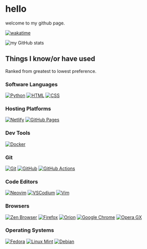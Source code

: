 # hello
welcome to my github page.

[![wakatime](https://wakatime.com/badge/user/6cf55f37-3a94-4bd7-9c21-e0334f3b590c.svg)](https://wakatime.com/@6cf55f37-3a94-4bd7-9c21-e0334f3b590c)

![my GitHub stats](https://github-readme-stats.vercel.app/api?username=stainlesteel&show_icons=true&theme=vue-dark)

## Things I know/or have used
Ranked from greatest to lowest preference.
### Software Languages
[![Python](https://img.shields.io/badge/Python-3776AB?logo=python&logoColor=fff)](#)
[![HTML](https://img.shields.io/badge/HTML-%23E34F26.svg?logo=html5&logoColor=white)](#)
[![CSS](https://img.shields.io/badge/CSS-639?logo=css&logoColor=fff)](#)
### Hosting Platforms
[![Netlify](https://img.shields.io/badge/Netlify-%23000000.svg?logo=netlify&logoColor=#00C7B7)](#)
[![GitHub Pages](https://img.shields.io/badge/GitHub%20Pages-121013?logo=github&logoColor=white)](#)
### Dev Tools
[![Docker](https://img.shields.io/badge/Docker-2496ED?logo=docker&logoColor=fff)](#)
### Git
[![Git](https://img.shields.io/badge/Git-F05032?logo=git&logoColor=fff)](#)
[![GitHub](https://img.shields.io/badge/GitHub-%23121011.svg?logo=github&logoColor=white)](#)
[![GitHub Actions](https://img.shields.io/badge/GitHub_Actions-2088FF?logo=github-actions&logoColor=white)](#)
### Code Editors
[![Neovim](https://img.shields.io/badge/Neovim-57A143?logo=neovim&logoColor=fff)](#)
[![VSCodium](https://img.shields.io/badge/VSCodium-2F80ED?logo=vscodium&logoColor=fff)](#)
[![Vim](https://img.shields.io/badge/Vim-%2311AB00.svg?logo=vim&logoColor=white)](#)
### Browsers
[![Zen Browser](https://img.shields.io/badge/Zen%20Browser-F76F53?logo=zenbrowser&logoColor=fff)](#)
[![Firefox](https://img.shields.io/badge/Firefox-FF7139?logo=Firefox&logoColor=white)](#)
[![Orion](https://img.shields.io/badge/Orion-006CFF?logo=safari&logoColor=fff)](#)
[![Google Chrome](https://img.shields.io/badge/Google%20Chrome-4285F4?logo=GoogleChrome&logoColor=white)](#)
[![Opera GX](https://img.shields.io/badge/Opera%20GX-EE2950?logo=operagx&logoColor=fff)](#)
### Operating Systems
[![Fedora](https://img.shields.io/badge/Fedora-51A2DA?logo=fedora&logoColor=fff)](#)
[![Linux Mint](https://img.shields.io/badge/Linux%20Mint-87CF3E?logo=linuxmint&logoColor=fff)](#)
[![Debian](https://img.shields.io/badge/Debian-A81D33?logo=debian&logoColor=fff)](#)
